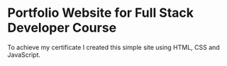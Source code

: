 # Portfolio Website for Full Stack Developer Course
To achieve my certificate I created this simple site using HTML, CSS and JavaScript.
